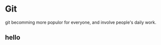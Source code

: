 # Git

git becomming more populor for everyone, and involve people's daily work.
<!--more-->

## hello
